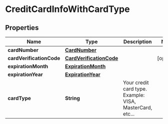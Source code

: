 
# CreditCardInfoWithCardType

## Properties
Name | Type | Description | Notes
------------ | ------------- | ------------- | -------------
**cardNumber** | [**CardNumber**](CardNumber.md) |  | 
**cardVerificationCode** | [**CardVerificationCode**](CardVerificationCode.md) |  |  [optional]
**expirationMonth** | [**ExpirationMonth**](ExpirationMonth.md) |  | 
**expirationYear** | [**ExpirationYear**](ExpirationYear.md) |  | 
**cardType** | **String** | Your credit card type. Example: VISA, MasterCard, etc... | 




